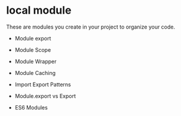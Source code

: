 # local module

These are modules you create in your project to organize your code.

- Module export

- Module Scope

- Module Wrapper

- Module Caching

- Import Export Patterns

- Module.export vs Export

- ES6 Modules


